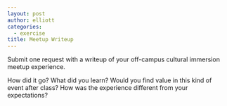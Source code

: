 ```yaml
---
layout: post
author: elliott
categories:
  - exercise
title: Meetup Writeup
---
```


Submit one request with a writeup of your off-campus cultural immersion meetup experience.

How did it go?  What did you learn?  Would you find value in this kind of event after class?
How was the experience different from your expectations?

